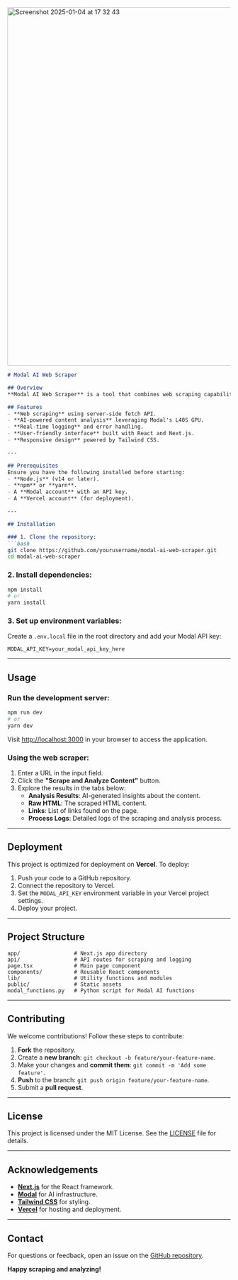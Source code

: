 <img width="809" alt="Screenshot 2025-01-04 at 17 32 43" src="https://github.com/user-attachments/assets/23237abd-a1aa-4073-a97f-d583cf771d23" />



```markdown
# Modal AI Web Scraper

## Overview
**Modal AI Web Scraper** is a tool that combines web scraping capabilities with AI-powered analysis using Modal's advanced GPU infrastructure. This project enables users to input a URL, scrape its content, and perform AI analysis on the extracted data, all through a user-friendly web interface.

## Features
- **Web scraping** using server-side fetch API.
- **AI-powered content analysis** leveraging Modal's L40S GPU.
- **Real-time logging** and error handling.
- **User-friendly interface** built with React and Next.js.
- **Responsive design** powered by Tailwind CSS.

---

## Prerequisites
Ensure you have the following installed before starting:
- **Node.js** (v14 or later).
- **npm** or **yarn**.
- A **Modal account** with an API key.
- A **Vercel account** (for deployment).

---

## Installation

### 1. Clone the repository:
```bash
git clone https://github.com/yourusername/modal-ai-web-scraper.git
cd modal-ai-web-scraper
```

### 2. Install dependencies:
```bash
npm install
# or
yarn install
```

### 3. Set up environment variables:
Create a `.env.local` file in the root directory and add your Modal API key:
```env
MODAL_API_KEY=your_modal_api_key_here
```

---

## Usage

### Run the development server:
```bash
npm run dev
# or
yarn dev
```

Visit [http://localhost:3000](http://localhost:3000) in your browser to access the application.

### Using the web scraper:
1. Enter a URL in the input field.
2. Click the **"Scrape and Analyze Content"** button.
3. Explore the results in the tabs below:
   - **Analysis Results**: AI-generated insights about the content.
   - **Raw HTML**: The scraped HTML content.
   - **Links**: List of links found on the page.
   - **Process Logs**: Detailed logs of the scraping and analysis process.

---

## Deployment

This project is optimized for deployment on **Vercel**. To deploy:
1. Push your code to a GitHub repository.
2. Connect the repository to Vercel.
3. Set the `MODAL_API_KEY` environment variable in your Vercel project settings.
4. Deploy your project.

---

## Project Structure
```plaintext
app/                 # Next.js app directory
api/                 # API routes for scraping and logging
page.tsx             # Main page component
components/          # Reusable React components
lib/                 # Utility functions and modules
public/              # Static assets
modal_functions.py   # Python script for Modal AI functions
```

---

## Contributing
We welcome contributions! Follow these steps to contribute:
1. **Fork** the repository.
2. Create a **new branch**: `git checkout -b feature/your-feature-name`.
3. Make your changes and **commit them**: `git commit -m 'Add some feature'`.
4. **Push** to the branch: `git push origin feature/your-feature-name`.
5. Submit a **pull request**.

---

## License
This project is licensed under the MIT License. See the [LICENSE](LICENSE) file for details.

---

## Acknowledgements
- **[Next.js](https://nextjs.org/)** for the React framework.
- **[Modal](https://modal.com/)** for AI infrastructure.
- **[Tailwind CSS](https://tailwindcss.com/)** for styling.
- **[Vercel](https://vercel.com/)** for hosting and deployment.

---

## Contact
For questions or feedback, open an issue on the [GitHub repository](https://github.com/yourusername/modal-ai-web-scraper).

**Happy scraping and analyzing!**
```
